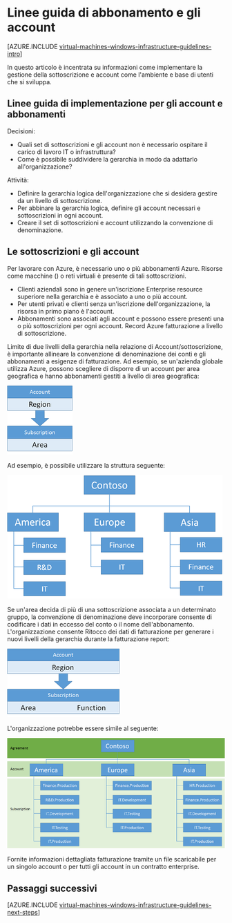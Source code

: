 <properties
    pageTitle="Abbonamento e linee guida per gli account | Microsoft Azure"
    description="Informazioni sulle linee guida di progettazione e implementazione fondamentali per gli account in Azure e abbonamenti."
    documentationCenter=""
    services="virtual-machines-windows"
    authors="iainfoulds"
    manager="timlt"
    editor=""
    tags="azure-resource-manager"/>

<tags
    ms.service="virtual-machines-windows"
    ms.workload="infrastructure-services"
    ms.tgt_pltfrm="vm-windows"
    ms.devlang="na"
    ms.topic="article"
    ms.date="09/08/2016"
    ms.author="iainfou"/>

# <a name="subscription-and-accounts-guidelines"></a>Linee guida di abbonamento e gli account

[AZURE.INCLUDE [virtual-machines-windows-infrastructure-guidelines-intro](../../includes/virtual-machines-windows-infrastructure-guidelines-intro.md)] 

In questo articolo è incentrata su informazioni come implementare la gestione della sottoscrizione e account come l'ambiente e base di utenti che si sviluppa.


## <a name="implementation-guidelines-for-subscriptions-and-accounts"></a>Linee guida di implementazione per gli account e abbonamenti

Decisioni:

- Quali set di sottoscrizioni e gli account non è necessario ospitare il carico di lavoro IT o infrastruttura?
- Come è possibile suddividere la gerarchia in modo da adattarlo all'organizzazione?

Attività:

- Definire la gerarchia logica dell'organizzazione che si desidera gestire da un livello di sottoscrizione.
- Per abbinare la gerarchia logica, definire gli account necessari e sottoscrizioni in ogni account.
- Creare il set di sottoscrizioni e account utilizzando la convenzione di denominazione.


## <a name="subscriptions-and-accounts"></a>Le sottoscrizioni e gli account

Per lavorare con Azure, è necessario uno o più abbonamenti Azure. Risorse come macchine () o reti virtuali è presente di tali sottoscrizioni.

- Clienti aziendali sono in genere un'iscrizione Enterprise resource superiore nella gerarchia e è associato a uno o più account.
- Per utenti privati e clienti senza un'iscrizione dell'organizzazione, la risorsa in primo piano è l'account.
- Abbonamenti sono associati agli account e possono essere presenti una o più sottoscrizioni per ogni account. Record Azure fatturazione a livello di sottoscrizione.

Limite di due livelli della gerarchia nella relazione di Account/sottoscrizione, è importante allineare la convenzione di denominazione dei conti e gli abbonamenti a esigenze di fatturazione. Ad esempio, se un'azienda globale utilizza Azure, possono scegliere di disporre di un account per area geografica e hanno abbonamenti gestiti a livello di area geografica:

![](./media/virtual-machines-common-infrastructure-service-guidelines/sub01.png)

Ad esempio, è possibile utilizzare la struttura seguente:

![](./media/virtual-machines-common-infrastructure-service-guidelines/sub02.png)

Se un'area decida di più di una sottoscrizione associata a un determinato gruppo, la convenzione di denominazione deve incorporare consente di codificare i dati in eccesso del conto o il nome dell'abbonamento. L'organizzazione consente Ritocco dei dati di fatturazione per generare i nuovi livelli della gerarchia durante la fatturazione report:

![](./media/virtual-machines-common-infrastructure-service-guidelines/sub03.png)

L'organizzazione potrebbe essere simile al seguente:

![](./media/virtual-machines-common-infrastructure-service-guidelines/sub04.png)

Fornite informazioni dettagliata fatturazione tramite un file scaricabile per un singolo account o per tutti gli account in un contratto enterprise.


## <a name="next-steps"></a>Passaggi successivi

[AZURE.INCLUDE [virtual-machines-windows-infrastructure-guidelines-next-steps](../../includes/virtual-machines-windows-infrastructure-guidelines-next-steps.md)] 